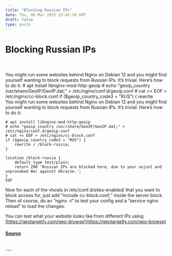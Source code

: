 ```yaml
---
title: "Blocking Russian IPs"
date: Thu, 06 Mar 2025 23:42:30 GMT
draft: false
type: posts
---
```

# Blocking Russian IPs

<br/>

<br/>
You might run some websites behind Nginx on Debian 12 and you might find yourself wanting to block requests from Russian IPs. It’s trivial. Here’s how to do it: # apt install libnginx-mod-http-geoip # echo "geoip_country /usr/share/GeoIP/GeoIP.dat;" &gt; /etc/nginx/conf.d/geoip.conf # cat &lt;&lt; EOF &gt; /etc/nginx/cc-block.conf if ($geoip_country_code3 = "RUS") { rewrite
<br/>
You might run some websites behind Nginx on Debian 12 and you might find yourself wanting to block requests from Russian IPs. It’s trivial. Here’s how to do it:

```
# apt install libnginx-mod-http-geoip
# echo "geoip_country /usr/share/GeoIP/GeoIP.dat;" > /etc/nginx/conf.d/geoip.conf
# cat << EOF > /etc/nginx/cc-block.conf
if ($geoip_country_code3 = "RUS") {
    rewrite / /block-russia;
}

location /block-russia {
    default_type text/plain;
    return 200 'Russian IPs are blocked here, due to your unjust and unprovoked War against Ukraine.';
}
EOF
```

Now for each of the vhosts in /etc/conf.d/sites-enabled/ that you want to block access for, just add “include cc-block.conf;” inside the server block. Then of course, do an “nginx -t” to test your config and a “service nginx reload” to load the changes.

You can test what your website looks like from different IPs using [https://geotargetly.com/geo-browse](https://geotargetly.com/geo-browse)

#### [Source](https://www.grepular.com/Blocking_Russian_IPs)

<br/>
---
